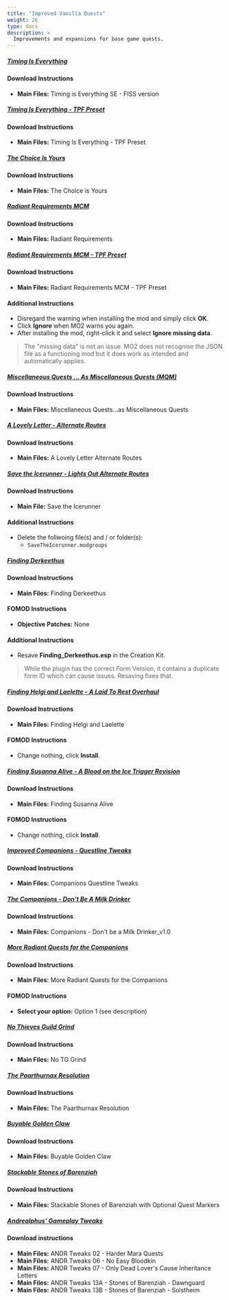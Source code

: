 ```yaml
---
title: "Improved Vanilla Quests"
weight: 26
type: docs
description: >
  Improvements and expansions for base game quests.
---
```


##### [Timing Is Everything](https://www.nexusmods.com/skyrimspecialedition/mods/25464?tab=files)

#### Download Instructions

* **Main Files:** Timing is Everything SE - FISS version

##### [Timing Is Everything - TPF Preset](https://www.nexusmods.com/skyrimspecialedition/mods/26092?tab=files)

#### Download Instructions

* **Main Files:** Timing Is Everything - TPF Preset

##### [The Choice Is Yours](https://www.nexusmods.com/skyrimspecialedition/mods/3850?tab=files)

#### Download Instructions

- **Main Files:** The Choice is Yours

##### [Radiant Requirements MCM](https://www.nexusmods.com/skyrimspecialedition/mods/45427?tab=files)

#### Download Instructions

- **Main Files:** Radiant Requirements

##### [Radiant Requirements MCM - TPF Preset](https://www.nexusmods.com/skyrimspecialedition/mods/26092?tab=files)

#### Download Instructions

- **Main Files:** Radiant Requirements MCM - TPF Preset

#### Additional Instructions

- Disregard the warning when installing the mod and simply click **OK**.
- Click **Ignore** when MO2 warns you again.
- After installing the mod, right-click it and select **Ignore missing data**.

> The "missing data" is not an issue. MO2 does not recognise the JSON file as a functioning mod but it does work as intended and automatically applies.

##### [Miscellaneous Quests … As Miscellaneous Quests (MQM)](https://www.nexusmods.com/skyrimspecialedition/mods/11626?tab=files)

#### Download Instructions

* **Main Files:** Miscellaneous Quests…as Miscellaneous Quests

##### [A Lovely Letter - Alternate Routes](https://www.nexusmods.com/skyrimspecialedition/mods/21916?tab=files)

#### Download Instructions

* **Main Files:** A Lovely Letter Alternate Routes

##### [Save the Icerunner - Lights Out Alternate Routes](https://www.nexusmods.com/skyrimspecialedition/mods/34681?tab=files)

#### Download Instructions

* **Main File:** Save the Icerunner

#### Additional Instructions

* Delete the follwoing file(s) and / or folder(s):
  * `SaveTheIcerunner.modgroups`

##### [Finding Derkeethus](https://www.nexusmods.com/skyrimspecialedition/mods/19550?tab=files)

#### Download Instructions

* **Main Files:** Finding Derkeethus

#### FOMOD Instructions

* **Objective Patches:** None

#### Additional Instructions

- Resave **Finding_Derkeethus.esp** in the Creation Kit.

> While the plugin has the correct Form Version, it contains a duplicate form ID which can cause issues. Resaving fixes that.

##### [Finding Helgi and Laelette - A Laid To Rest Overhaul](https://www.nexusmods.com/skyrimspecialedition/mods/28973?tab=files)

#### Download Instructions

* **Main Files:** Finding Helgi and Laelette

#### FOMOD Instructions

* Change nothing, click **Install**.

##### [Finding Susanna Alive - A Blood on the Ice Trigger Revision](https://www.nexusmods.com/skyrimspecialedition/mods/32512?tab=files)

#### Download Instructions

* **Main Files:** Finding Susanna Alive

#### FOMOD Instructions

* Change nothing, click **Install**.

##### [Improved Companions - Questline Tweaks](https://www.nexusmods.com/skyrimspecialedition/mods/22300?tab=files)

#### Download Instructions

* **Main Files:** Companions Questline Tweaks

##### [The Companions - Don't Be A Milk Drinker](https://www.nexusmods.com/skyrimspecialedition/mods/19490?tab=files)

#### Download Instructions

- **Main Files:** Companions - Don't be a Milk Drinker_v1.0

##### [More Radiant Quests for the Companions](https://www.nexusmods.com/skyrimspecialedition/mods/24144?tab=files)

#### Download Instructions

* **Main Files:** More Radiant Quests for the Companions

#### FOMOD Instructions

* **Select your option:** Option 1 (see description)

##### [No Thieves Guild Grind](https://www.nexusmods.com/skyrimspecialedition/mods/4382?tab=files)

#### Download Instructions

* **Main Files:** No TG Grind

##### [The Paarthurnax Resolution](https://www.nexusmods.com/skyrimspecialedition/mods/43766?tab=files)

#### Download Instructions

* **Main Files:** The Paarthurnax Resolution

##### [Buyable Golden Claw](https://www.nexusmods.com/skyrimspecialedition/mods/24689?tab=files)

#### Download Instructions

* **Main Files:** Buyable Golden Claw

##### [Stackable Stones of Barenziah](https://www.nexusmods.com/skyrimspecialedition/mods/22395?tab=files)

#### Download Instructions

* **Main Files:** Stackable Stones of Barenziah with Optional Quest Markers

##### [Andrealphus' Gameplay Tweaks](https://www.nexusmods.com/skyrimspecialedition/mods/27939?tab=files)

#### Download instructions

* **Main Files:** ANDR Tweaks 02 - Harder Mara Quests
* **Main Files:** ANDR Tweaks 06 - No Easy Bloodkin
* **Main Files:** ANDR Tweaks 07 - Only Dead Lover's Cause Inheritance Letters
* **Main Files:** ANDR Tweaks 13A - Stones of Barenziah - Dawnguard
* **Main Files:** ANDR Tweaks 13B - Stones of Barenziah - Solstheim